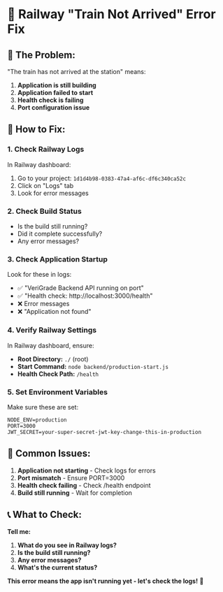 # 🚂 Railway "Train Not Arrived" Error Fix

## 🚨 **The Problem:**
"The train has not arrived at the station" means:
1. **Application is still building**
2. **Application failed to start**
3. **Health check is failing**
4. **Port configuration issue**

## 🔧 **How to Fix:**

### **1. Check Railway Logs**
In Railway dashboard:
1. Go to your project: `1d1d4b98-0383-47a4-af6c-df6c340ca52c`
2. Click on "Logs" tab
3. Look for error messages

### **2. Check Build Status**
- Is the build still running?
- Did it complete successfully?
- Any error messages?

### **3. Check Application Startup**
Look for these in logs:
- ✅ "VeriGrade Backend API running on port"
- ✅ "Health check: http://localhost:3000/health"
- ❌ Error messages
- ❌ "Application not found"

### **4. Verify Railway Settings**
In Railway dashboard, ensure:
- **Root Directory:** `./` (root)
- **Start Command:** `node backend/production-start.js`
- **Health Check Path:** `/health`

### **5. Set Environment Variables**
Make sure these are set:
```
NODE_ENV=production
PORT=3000
JWT_SECRET=your-super-secret-jwt-key-change-this-in-production
```

## 🎯 **Common Issues:**

1. **Application not starting** - Check logs for errors
2. **Port mismatch** - Ensure PORT=3000
3. **Health check failing** - Check /health endpoint
4. **Build still running** - Wait for completion

## 📞 **What to Check:**

**Tell me:**
1. **What do you see in Railway logs?**
2. **Is the build still running?**
3. **Any error messages?**
4. **What's the current status?**

**This error means the app isn't running yet - let's check the logs!** 🔧




